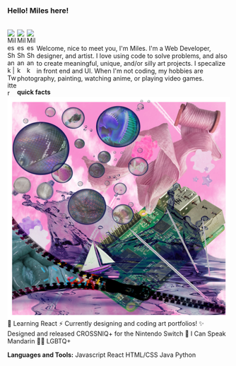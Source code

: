 
### Hello! Miles here!

<br/>


<a href="https://twitter.com/MilesInSpace">
<img align="left" alt="Miles Shank | Twitter" width="22px" src="https://cdn.jsdelivr.net/npm/simple-icons@v3/icons/twitter.svg" />
</a>
<a href="https://www.linkedin.com/in/miles-shank/">
<img align="left" alt="Miles Shank" width="22px" src="https://cdn.jsdelivr.net/npm/simple-icons@v3/icons/linkedin.svg" />
</a>
<a href="https://www.instagram.com/doubleclickprince/">
<img align="left" alt="Miles Shank" width="22px" src="https://cdn.jsdelivr.net/npm/simple-icons@v3/icons/instagram.svg" />
</a>
<br />

<br />
Welcome, nice to meet you, I'm Miles. I'm a Web Developer, designer, and artist. I love using code to solve problems, and also to create meaningful, unique, and/or silly art projects. I specalize in front end and UI.
When I'm not coding, my hobbies are photography, painting, watching anime, or playing video games.

<img align="right" height=40% alt="digital collage designed by Miles Shank" src="Exercise5_MilesShank.jpg" />






**quick facts**

🌱 Learning React
⚡ Currently designing and coding art portfolios!
✨ Designed and released CROSSNIQ+ for the Nintendo Switch
💬 I Can Speak Mandarin
🏳️‍🌈 LGBTQ+



**Languages and Tools:**
Javascript
React
HTML/CSS
Java
Python